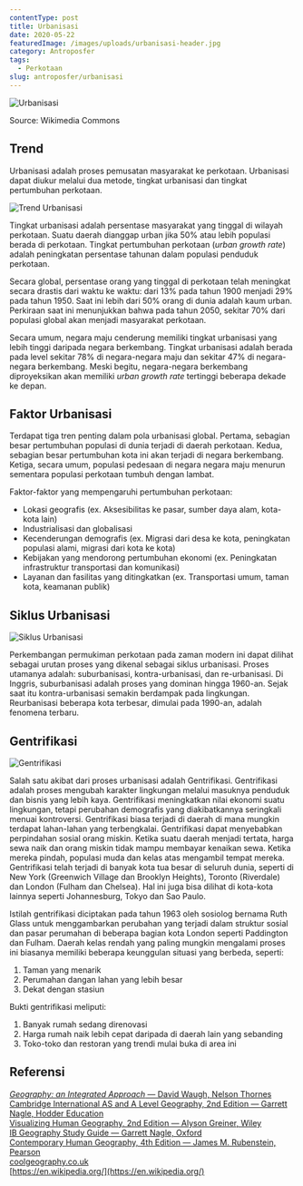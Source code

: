 ```yaml
---
contentType: post
title: Urbanisasi
date: 2020-05-22
featuredImage: /images/uploads/urbanisasi-header.jpg
category: Antroposfer
tags:
  - Perkotaan
slug: antroposfer/urbanisasi
---
```


![Urbanisasi](images/uploads/Urbanisasi.png)

Source: Wikimedia Commons

## Trend

Urbanisasi adalah proses pemusatan masyarakat ke perkotaan. Urbanisasi dapat diukur melalui dua metode, tingkat urbanisasi dan tingkat pertumbuhan perkotaan.

![Trend Urbanisasi](https://supergeografi.com/wp-content/uploads/2020/05/image-16.png?w=318)

Tingkat urbanisasi adalah persentase masyarakat yang tinggal di wilayah perkotaan. Suatu daerah dianggap urban jika 50% atau lebih populasi berada di perkotaan. Tingkat pertumbuhan perkotaan (_urban growth rate_) adalah peningkatan persentase tahunan dalam populasi penduduk perkotaan.

Secara global, persentase orang yang tinggal di perkotaan telah meningkat secara drastis dari waktu ke waktu: dari 13% pada tahun 1900 menjadi 29% pada tahun 1950. Saat ini lebih dari 50% orang di dunia adalah kaum urban. Perkiraan saat ini menunjukkan bahwa pada tahun 2050, sekitar 70% dari populasi global akan menjadi masyarakat perkotaan.

Secara umum, negara maju cenderung memiliki tingkat urbanisasi yang lebih tinggi daripada negara berkembang. Tingkat urbanisasi adalah berada pada level sekitar 78% di negara-negara maju dan sekitar 47% di negara-negara berkembang. Meski begitu, negara-negara berkembang diproyeksikan akan memiliki _urban growth rate_ tertinggi beberapa dekade ke depan.

## Faktor Urbanisasi

Terdapat tiga tren penting dalam pola urbanisasi global. Pertama, sebagian besar pertumbuhan populasi di dunia terjadi di daerah perkotaan. Kedua, sebagian besar pertumbuhan kota ini akan terjadi di negara berkembang. Ketiga, secara umum, populasi pedesaan di negara negara maju menurun sementara populasi perkotaan tumbuh dengan lambat.

Faktor-faktor yang mempengaruhi pertumbuhan perkotaan:

- Lokasi geografis (ex. Aksesibilitas ke pasar, sumber daya alam, kota-kota lain)
- Industrialisasi dan globalisasi
- Kecenderungan demografis (ex. Migrasi dari desa ke kota, peningkatan populasi alami, migrasi dari kota ke kota)
- Kebijakan yang mendorong pertumbuhan ekonomi (ex. Peningkatan infrastruktur transportasi dan komunikasi)
- Layanan dan fasilitas yang ditingkatkan (ex. Transportasi umum, taman kota, keamanan publik)

## Siklus Urbanisasi

![Siklus Urbanisasi](https://supergeografi.com/wp-content/uploads/2020/05/image-27.png?w=352)

Perkembangan permukiman perkotaan pada zaman modern ini dapat dilihat sebagai urutan proses yang dikenal sebagai siklus urbanisasi. Proses utamanya adalah: suburbanisasi, kontra-urbanisasi, dan re-urbanisasi. Di Inggris, suburbanisasi adalah proses yang dominan hingga 1960-an. Sejak saat itu kontra-urbanisasi semakin berdampak pada lingkungan. Reurbanisasi beberapa kota terbesar, dimulai pada 1990-an, adalah fenomena terbaru.

## Gentrifikasi

![Gentrifikasi](images/uploads/Gentrifikasi.jpeg)

Salah satu akibat dari proses urbanisasi adalah Gentrifikasi. Gentrifikasi adalah proses mengubah karakter lingkungan melalui masuknya penduduk dan bisnis yang lebih kaya. Gentrifikasi meningkatkan nilai ekonomi suatu lingkungan, tetapi perubahan demografis yang diakibatkannya seringkali menuai kontroversi. Gentrifikasi biasa terjadi di daerah di mana mungkin terdapat lahan-lahan yang terbengkalai. Gentrifikasi dapat menyebabkan perpindahan sosial orang miskin. Ketika suatu daerah menjadi tertata, harga sewa naik dan orang miskin tidak mampu membayar kenaikan sewa. Ketika mereka pindah, populasi muda dan kelas atas mengambil tempat mereka. Gentrifikasi telah terjadi di banyak kota tua besar di seluruh dunia, seperti di New York (Greenwich Village dan Brooklyn Heights), Toronto (Riverdale) dan London (Fulham dan Chelsea). Hal ini juga bisa dilihat di kota-kota lainnya seperti Johannesburg, Tokyo dan Sao Paulo.

Istilah gentrifikasi diciptakan pada tahun 1963 oleh sosiolog bernama Ruth Glass untuk menggambarkan perubahan yang terjadi dalam struktur sosial dan pasar perumahan di beberapa bagian kota London seperti Paddington dan Fulham. Daerah kelas rendah yang paling mungkin mengalami proses ini biasanya memiliki beberapa keunggulan situasi yang berbeda, seperti:

1. Taman yang menarik
2. Perumahan dangan lahan yang lebih besar
3. Dekat dengan stasiun

Bukti gentrifikasi meliputi:

1. Banyak rumah sedang direnovasi
2. Harga rumah naik lebih cepat daripada di daerah lain yang sebanding
3. Toko-toko dan restoran yang trendi mulai buka di area ini

## Referensi

[_Geography: an Integrated Approach_ — David Waugh, Nelson Thornes](https://amzn.to/2AZsvdq)  
[Cambridge International AS and A Level Geography, 2nd Edition — Garrett Nagle, Hodder Education](https://amzn.to/2zslj9e)  
[Visualizing Human Geography, 2nd Edition — Alyson Greiner, Wiley](https://amzn.to/2WYRB4u)  
[IB Geography Study Guide — Garrett Nagle, Oxford](https://amzn.to/3gnZ30P)  
[Contemporary Human Geography, 4th Edition — James M. Rubenstein, Pearson](https://amzn.to/3d7G2h0)  
[coolgeography.co.uk](http://coolgeography.co.uk/)  
[https://en.wikipedia.org/](https://en.wikipedia.org/)
